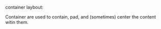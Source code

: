 container laybout:

Container are used to contain, pad, and (sometimes) center the content witin them.